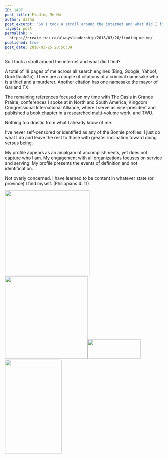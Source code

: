 ```yaml
---
ID: 1407
post_title: Finding Me-Mo
author: datha
post_excerpt: 'So I took a stroll around the internet and what did I find? A total of 18 pages of me across all search engines (Bing, Google, Yahoo!, DuckDuckGo). There are a couple of citations of a criminal namesake who is a thief and a murderer. Another citation has one namesake the mayor of Garland TX. &hellip; <p><a href="https://create.twu.ca/alwaysleadership/2018/03/26/finding-me-mo/">Continue reading<span> "Finding Me-Mo"</span></a></p>'
layout: post
permalink: >
  https://create.twu.ca/alwaysleadership/2018/03/26/finding-me-mo/
published: true
post_date: 2018-03-25 20:56:34
---
```

So I took a stroll around the internet and what did I find?

A total of 18 pages of me across all search engines (Bing, Google, Yahoo!, DuckDuckGo). There are a couple of citations of a criminal namesake who is a thief and a murderer. Another citation has one namesake the mayor of Garland TX.

The remaining references focused on my time with The Oasis in Grande Prairie, conferences I spoke at in North and South America, Kingdom Congressional International Alliance, where I serve as vice-president and published a book chapter in a researched multi-volume work, and TWU.

Nothing too drastic from what I already know of me.

I&#8217;ve never self-censored or identified as any of the Bonnie profiles. I just do what I do and leave the rest to those with greater inclination toward doing versus being.

My profile appears as an amalgam of accomplishments, yet does not capture who I am. My engagement with all organizations focuses on service and serving. My profile presents the events of definition and not identification.

Not overly concerned. I have learned to be content in whatever state (or province) I find myself. (Philippians 4: 11)

<img class="alignnone size-full wp-image-25" src="http://create.twu.ca/alwaysleadership/files/2018/03/dr.-doug-atha-ndr9echtf33f9ykt6ug3mwztdr4ydnbc8j02len7yk.jpg" alt="" width="270" height="270" srcset="https://create.twu.ca/alwaysleadership/files/2018/03/dr.-doug-atha-ndr9echtf33f9ykt6ug3mwztdr4ydnbc8j02len7yk.jpg 270w, https://create.twu.ca/alwaysleadership/files/2018/03/dr.-doug-atha-ndr9echtf33f9ykt6ug3mwztdr4ydnbc8j02len7yk-150x150.jpg 150w, https://create.twu.ca/alwaysleadership/files/2018/03/dr.-doug-atha-ndr9echtf33f9ykt6ug3mwztdr4ydnbc8j02len7yk-100x100.jpg 100w" sizes="(max-width: 270px) 100vw, 270px" />        <img class="alignnone  wp-image-28" src="http://create.twu.ca/alwaysleadership/files/2018/03/2017-01-19_atha-douglas-1.jpg" alt="" width="264" height="264" srcset="https://create.twu.ca/alwaysleadership/files/2018/03/2017-01-19_atha-douglas-1.jpg 280w, https://create.twu.ca/alwaysleadership/files/2018/03/2017-01-19_atha-douglas-1-150x150.jpg 150w, https://create.twu.ca/alwaysleadership/files/2018/03/2017-01-19_atha-douglas-1-100x100.jpg 100w" sizes="(max-width: 264px) 100vw, 264px" /><img class="alignnone size-full wp-image-27" src="http://create.twu.ca/alwaysleadership/files/2018/03/170x170bb.jpg" alt="" width="170" height="62" />           <img class="alignnone size-medium wp-image-26" src="http://create.twu.ca/alwaysleadership/files/2018/03/51Ue33XNCFL._SY346_-181x300.jpg" alt="" width="181" height="300" srcset="https://create.twu.ca/alwaysleadership/files/2018/03/51Ue33XNCFL._SY346_-181x300.jpg 181w, https://create.twu.ca/alwaysleadership/files/2018/03/51Ue33XNCFL._SY346_.jpg 209w" sizes="(max-width: 181px) 100vw, 181px" />